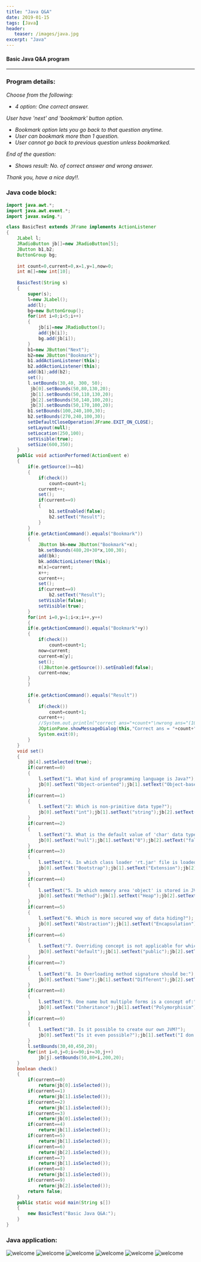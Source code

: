 ```yaml
---
title: "Java Q&A"
date: 2019-01-15
tags: [Java]
header: 
   teaser: /images/java.jpg
excerpt: "Java"
---
```


#### Basic Java Q&A program
***
### Program details:

*Choose from the following:*
+ *4 option: One correct answer.*

*User have 'next' and 'bookmark' button option.*
+ *Bookmark option lets you go back to that question anytime.*
+ *User can bookmark more than 1 question.*
+ *User cannot go back to previous question unless bookmarked.*

*End of the question:*
+ *Shows result: No. of correct answer and wrong answer.*

*Thank you, have a nice day!!.*

### Java code block:
```java 
import java.awt.*;
import java.awt.event.*;
import javax.swing.*;

class BasicTest extends JFrame implements ActionListener
{
	JLabel l;
	JRadioButton jb[]=new JRadioButton[5];
	JButton b1,b2;
	ButtonGroup bg;
	
	int count=0,current=0,x=1,y=1,now=0;
	int m[]=new int[10];	
	
	BasicTest(String s)
	{
		super(s);
		l=new JLabel();
		add(l);
		bg=new ButtonGroup();
		for(int i=0;i<5;i++)
		{
			jb[i]=new JRadioButton();	
			add(jb[i]);
			bg.add(jb[i]);
		}
		b1=new JButton("Next");
		b2=new JButton("Bookmark");
		b1.addActionListener(this);
		b2.addActionListener(this);
		add(b1);add(b2);
		set();
		l.setBounds(30,40, 300, 50);
		 jb[0].setBounds(50,80,130,20);  
	     jb[1].setBounds(50,110,130,20);  
	     jb[2].setBounds(50,140,100,20);  
	     jb[3].setBounds(50,170,100,20);  
	    b1.setBounds(100,240,100,30);  
		b2.setBounds(270,240,100,30);
		setDefaultCloseOperation(JFrame.EXIT_ON_CLOSE);
		setLayout(null);
		setLocation(250,100);
		setVisible(true);
		setSize(600,350);
	}
	public void actionPerformed(ActionEvent e)
	{
		if(e.getSource()==b1)
		{
			if(check())
				count=count+1;
			current++;
			set();	
			if(current==9)
			{
				b1.setEnabled(false);
				b2.setText("Result");
			}
		}
		if(e.getActionCommand().equals("Bookmark"))
		{
			JButton bk=new JButton("Bookmark"+x);
			bk.setBounds(480,20+30*x,100,30);
			add(bk);
			bk.addActionListener(this);
			m[x]=current;
			x++;
			current++;
			set();	
			if(current==9)
				b2.setText("Result");
			setVisible(false);
			setVisible(true);
		}
		for(int i=0,y=1;i<x;i++,y++)
		{
		if(e.getActionCommand().equals("Bookmark"+y))
		{
			if(check())
				count=count+1;
			now=current;
			current=m[y];
			set();
			((JButton)e.getSource()).setEnabled(false);
			current=now;
		}
		}
	
		if(e.getActionCommand().equals("Result"))
		{
			if(check())
				count=count+1;
			current++;
			//System.out.println("correct ans="+count+"\nwrong ans="(10-count));
			JOptionPane.showMessageDialog(this,"Correct ans = "+count+"\nWrong ans = "+(10-count));
			System.exit(0);
		}
	}
	void set()
	{
		jb[4].setSelected(true);
		if(current==0)
		{
			l.setText("1. What kind of programming language is Java?");
			jb[0].setText("Object-oriented");jb[1].setText("Object-based");jb[2].setText("Query-based");jb[3].setText("Visual-based");
		}
		if(current==1)
		{
			l.setText("2: Which is non-primitive data type?");
			jb[0].setText("int");jb[1].setText("string");jb[2].setText("boolean");jb[3].setText("char");
		}
		if(current==2)
		{
			l.setText("3. What is the default value of 'char' data type?");
			jb[0].setText("null");jb[1].setText("0");jb[2].setText("false");jb[3].setText("0.0");
		}
		if(current==3)
		{
			l.setText("4. In which class loader 'rt.jar' file is loaded in JVM?");
			jb[0].setText("Bootstrap");jb[1].setText("Extension");jb[2].setText("Application");jb[3].setText("System");
		}
		if(current==4)
		{
			l.setText("5. In which memory area 'object' is stored in JVM?");
			jb[0].setText("Method");jb[1].setText("Heap");jb[2].setText("Stack");jb[3].setText("PC Registers");
		}
		if(current==5)
		{
			l.setText("6. Which is more secured way of data hiding?");
			jb[0].setText("Abstraction");jb[1].setText("Encapsulation");jb[2].setText("Inheritance");jb[3].setText("Polymorphisim");
		}
		if(current==6)
		{
			l.setText("7. Overriding concept is not applicable for which access modifier?");
			jb[0].setText("default");jb[1].setText("public");jb[2].setText("private");jb[3].setText("protected");
		}
		if(current==7)
		{
			l.setText("8. In Overloading method signature should be:");
			jb[0].setText("Same");jb[1].setText("Different");jb[2].setText("Both");jb[3].setText("Neither");		
		}
		if(current==8)
		{
			l.setText("9. One name but multiple forms is a concept of:");
			jb[0].setText("Inheritance");jb[1].setText("Polymorphisim");jb[2].setText("Both");jb[3].setText("Neither");	
		}
		if(current==9)
		{
			l.setText("10. Is it possible to create our own JVM?");
			jb[0].setText("Is it even possible?");jb[1].setText("I don't think so.");jb[2].setText("Nothing is impossible.");jb[3].setText("Definately not.");	
		}
		l.setBounds(30,40,450,20);
		for(int i=0,j=0;i<=90;i+=30,j++)
			jb[j].setBounds(50,80+i,200,20);
	}
	boolean check()
	{
		if(current==0)
			return(jb[0].isSelected());
		if(current==1)
			return(jb[1].isSelected());
		if(current==2)
			return(jb[1].isSelected());
		if(current==3)
			return(jb[0].isSelected());
		if(current==4)
			return(jb[1].isSelected());
		if(current==5)
			return(jb[1].isSelected());
		if(current==6)
			return(jb[2].isSelected());
		if(current==7)
			return(jb[1].isSelected());
		if(current==8)
			return(jb[1].isSelected());
		if(current==9)
			return(jb[2].isSelected());
		return false;
	}
	public static void main(String s[])
	{
		new BasicTest("Basic Java Q&A:");
	}
}
```
### Java application:

<img src="{{site.url}}{{site.baseurl}}/snapshot/image1.png" alt="welcome">
<img src="{{site.url}}{{site.baseurl}}/snapshot/image2.png" alt="welcome">
<img src="{{site.url}}{{site.baseurl}}/snapshot/image3.png" alt="welcome">
<img src="{{site.url}}{{site.baseurl}}/snapshot/image4.png" alt="welcome">
<img src="{{site.url}}{{site.baseurl}}/snapshot/image5.png" alt="welcome">
<img src="{{site.url}}{{site.baseurl}}/snapshot/image6.png" alt="welcome">



         